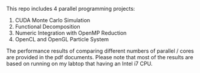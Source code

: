 This repo includes 4 parallel programming projects:

1. CUDA Monte Carlo Simulation
2. Functional Decomposition
3. Numeric Integration with OpenMP Reduction
4. OpenCL and OpenGL Particle System

The performance results of comparing different numbers of parallel / cores are provided in the pdf documents. Please note that most of the results are based on running on my labtop that having an Intel i7 CPU.
 